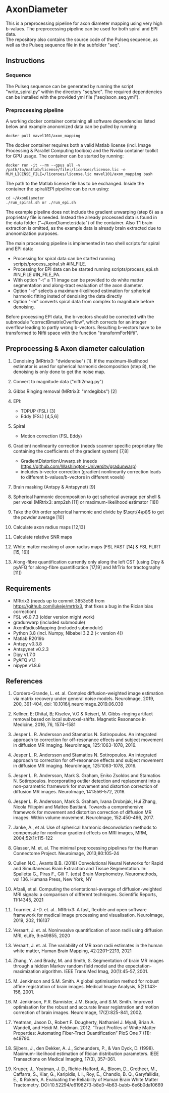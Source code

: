 # AxonDiameter

This is a preprocessing pipeline for axon diameter mapping using very high b-values. The preprocessing pipeline can be used for both spiral and EPI data.  
The repository also contains the source code of the Pulseq sequence, as well as the Pulseq sequence file in the subfolder "seq".

## Instructions

### Sequence

The Pulseq sequence can be generated by running the script "write_spiral.py" within the directory "seq/src". The required dependencies can be installed with the provided yml file ("seq/axon_seq.yml").

### Preprocessing pipeline

A working docker container containing all software dependencies listed below and example anonomized data can be pulled by running:
```
docker pull mavel101/axon_mapping
```
The docker container requires both a valid Matlab license (incl. Image Processing & Parallel Computing toolbox) and the Nvidia container toolkit for GPU usage. The container can be started by running:
```
docker run -it --rm --gpus all -v /path/to/matlab/license/file:/licenses/license.lic -e MLM_LICENSE_FILE=/licenses/license.lic mavel101/axon_mapping bash
```
The path to the Matlab license file has to be exchanged. Inside the container the spiral/EPI pipeline can be run using:
```
cd ~/AxonDiameter
./run_spiral.sh or ./run_epi.sh
```
The example pipeline does not include the gradient unwarping (step 6) as a proprietary file is needed. Instead the already processed data is found in the data folder ("~/AxonDiameter/data") of the container. Also T1 brain extraction is omitted, as the example data is already brain extracted due to anonomization purposes.

The main processing pipeline is implemented in two shell scripts for spiral and EPI data:
- Processing for spiral data can be started running scripts/process_spiral.sh #IN_FILE.  
- Processing for EPI data can be started running scripts/process_epi.sh #IN_FILE #IN_FILE_PA.  
- With option "-t" a T1 image can be provided to do white matter segmentation and along-tract evaluation of the axon diameter.  
- Option "-e" selects a maximum-likelihood estimation for spherical harmonic fitting insted of denoising the data directly
- Option "-m" converts spiral data from complex to magnitude before denoising.  

Before processing EPI data, the b-vectors should be corrected with the submodule "correctBmatrixOverflow", which corrects for an integer overflow leading to partly wrong b-vectors. Resulting b-vectors have to be transformed to Nifti space with the function "transformForNifti".

## Preprocessing & Axon diameter calculation

1. Denoising (MRtrix3: "dwidenoise") [1]. If the maximum-likelihood estimator is used for spherical harmonic decomposition (step 8), the denoising is only done to get the noise map.

2. Convert to magnitude data ("nifti2mag.py")
     
3. Gibbs Ringing removal (MRtrix3: "mrdegibbs") [2]

4. EPI:
   - TOPUP (FSL) [3]
   - Eddy (FSL) [4,5,6]

5. Spiral
   - Motion correction (FSL Eddy)

6. Gradient nonlinearity correction (needs scanner specific proprietary file containing the coefficients of the gradient system) [7,8]
   - GradientDistortionUnwarp.sh (needs https://github.com/Washington-University/gradunwarp)
   - includes b-vector correction (gradient nonlinearity correction leads to different b-values/b-vectors in different voxels)

7. Brain masking (Antspy & Antspynet) [9]

8. Spherical harmonic decomposition to get spherical average per shell & per voxel (MRtrix3: amp2sh [11] or maximum-likelihood estimator [18]) 
	
9. Take the 0th order spherical harmonic and divide by $\sqrt{4\pi}$ to get the powder average [10]

10. Calculate axon radius maps [12,13]
    
11. Calculate relative SNR maps
       
12. White matter masking of axon radius maps (FSL FAST [14] & FSL FLIRT [15, 16]) 

13. Along-fibre quantification currently only along the left CST (using Dipy & pyAFQ for along-fibre quantification [17,19] and MrTrix for tractography [11])

## Requirements

- MRtrix3 (needs up to commit 3853c58 from https://github.com/lukeje/mrtrix3, that fixes a bug in the Rician bias correction)
- FSL v6.0.7.3 (older version might work)
- gradunwarp (included submodule)
- AxonRadiusMapping (included submodule)
- Python 3.8 (incl. Numpy, Nibabel 3.2.2 (< version 4))
- Matlab R2019b
- Antspy v0.3.8
- Antspynet v0.2.3
- Dipy v1.7.0
- PyAFQ v1.1
- nipype v1.8.6

## References

1. Cordero-Grande, L. et. al. Complex diffusion-weighted image estimation via matrix recovery under general noise models. NeuroImage, 2019, 200, 391-404, doi: 10.1016/j.neuroimage.2019.06.039

2. Kellner, E; Dhital, B; Kiselev, V.G & Reisert, M. Gibbs-ringing artifact removal based on local subvoxel-shifts. Magnetic Resonance in Medicine, 2016, 76, 1574–1581

3. Jesper L. R. Andersson and Stamatios N. Sotiropoulos. An integrated approach to correction for off-resonance effects and subject movement in diffusion MR imaging. NeuroImage, 125:1063-1078, 2016. 

4. Jesper L. R. Andersson and Stamatios N. Sotiropoulos. An integrated approach to correction for off-resonance effects and subject movement in diffusion MR imaging. NeuroImage, 125:1063-1078, 2016.
   
5. Jesper L. R. Andersson, Mark S. Graham, Eniko Zsoldos and Stamatios N. Sotiropoulos. Incorporating outlier detection and replacement into a non-parametric framework for movement and distortion correction of diffusion MR images. NeuroImage, 141:556-572, 2016.
   
6. Jesper L. R. Andersson, Mark S. Graham, Ivana Drobnjak, Hui Zhang, Nicola Filippini and Matteo Bastiani. Towards a comprehensive framework for movement and distortion correction of diffusion MR images: Within volume movement. NeuroImage, 152:450-466, 2017. 

7. Janke, A., et al. Use of spherical harmonic deconvolution methods to compensate for nonlinear gradient effects on MRI images, MRM, 2004;52(1):115-122
   
8. Glasser, M. et. al. The minimal preprocessing pipelines for the Human Connectome Project. Neuroimage, 2013;80:105-24

9.  Cullen N.C., Avants B.B. (2018) Convolutional Neural Networks for Rapid and Simultaneous Brain Extraction and Tissue Segmentation. In: Spalletta G., Piras F., Gili T. (eds) Brain Morphometry. Neuromethods, vol 136. Humana Press, New York, NY

10. Afzali, et al. Computing the orientational-average of diffusion-weighted MRI signals: a comparison of different techniques. Scientific Reports, 11:14345, 2021

11. Tournier, J.-D. et. al.. MRtrix3: A fast, flexible and open software framework for medical image processing and visualisation. NeuroImage, 2019, 202, 116137

12. Veraart, J. et. al. Noninvasive quantification of axon radii using diffusion MRI, eLife, 9:e49855, 2020

13. Veraart, J. et. al. The variability of MR axon radii estimates in the human white matter, Human Brain Mapping, 42:2201–2213, 2021
          
14. Zhang, Y. and Brady, M. and Smith, S. Segmentation of brain MR images through a hidden Markov random field model and the expectation-maximization algorithm. IEEE Trans Med Imag, 20(1):45-57, 2001.
    
15. M. Jenkinson and S.M. Smith. A global optimisation method for robust affine registration of brain images. Medical Image Analysis, 5(2):143-156, 2001. 

16. M. Jenkinson, P.R. Bannister, J.M. Brady, and S.M. Smith. Improved optimisation for the robust and accurate linear registration and motion correction of brain images. NeuroImage, 17(2):825-841, 2002. 

17. Yeatman, Jason D., Robert F. Dougherty, Nathaniel J. Myall, Brian A. Wandell, and Heidi M. Feldman. 2012. “Tract Profiles of White Matter Properties: Automating Fiber-Tract Quantification” PloS One 7 (11): e49790.

18. Sijbers, J., den Dekker, A. J., Scheunders, P., & Van Dyck, D. (1998). Maximum-likelihood estimation of Rician distribution parameters. IEEE Transactions on Medical Imaging, 17(3), 357–361.

19. Kruper, J., Yeatman, J. D., Richie-Halford, A., Bloom, D., Grotheer, M., Caffarra, S., Kiar, G., Karipidis, I. I., Roy, E., Chandio, B. Q., Garyfallidis, E., & Rokem, A. Evaluating the Reliability of Human Brain White Matter Tractometry. DOI:10.52294/e6198273-b8e3-4b63-babb-6e6b0da10669